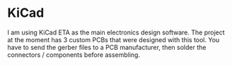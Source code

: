 # KiCad
I am using KiCad ETA as the main electronics design software. The project at the moment has 3 custom PCBs that were designed with this tool.
You have to send the gerber files to a PCB manufacturer, then solder the connectors / components before assembling.

